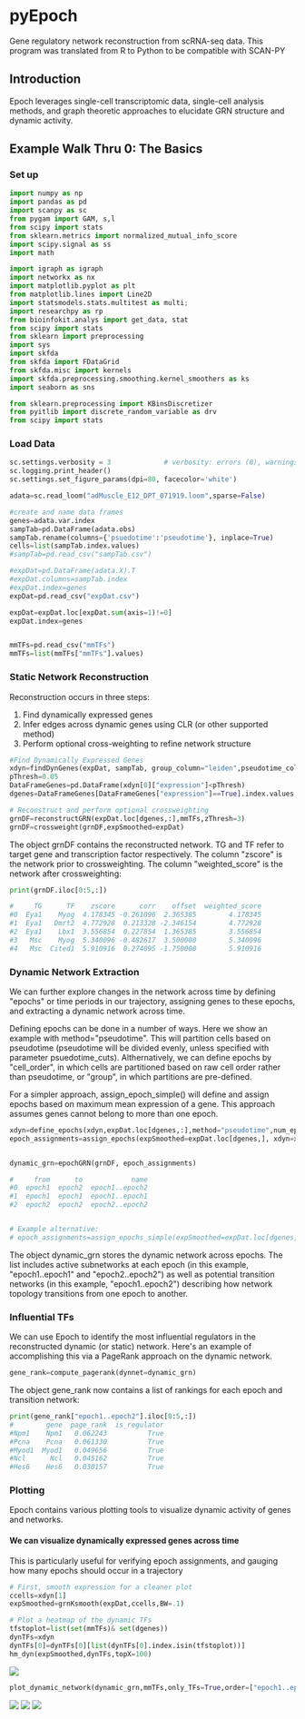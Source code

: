 # pyEpoch

Gene regulatory network reconstruction from scRNA-seq data. This program was translated from R to Python to be compatible with SCAN-PY


## Introduction
Epoch leverages single-cell transcriptomic data, single-cell analysis methods, and graph theoretic approaches to elucidate GRN structure and dynamic activity. 

## Example Walk Thru 0: The Basics

### Set up
```Python
import numpy as np
import pandas as pd
import scanpy as sc
from pygam import GAM, s,l
from scipy import stats
from sklearn.metrics import normalized_mutual_info_score
import scipy.signal as ss
import math

import igraph as igraph
import networkx as nx
import matplotlib.pyplot as plt
from matplotlib.lines import Line2D
import statsmodels.stats.multitest as multi;
import researchpy as rp
from bioinfokit.analys import get_data, stat
from scipy import stats
from sklearn import preprocessing
import sys
import skfda
from skfda import FDataGrid
from skfda.misc import kernels
import skfda.preprocessing.smoothing.kernel_smoothers as ks
import seaborn as sns

from sklearn.preprocessing import KBinsDiscretizer
from pyitlib import discrete_random_variable as drv
from scipy import stats
```
### Load Data

```Python
sc.settings.verbosity = 3             # verbosity: errors (0), warnings (1), info (2), hints (3)
sc.logging.print_header()
sc.settings.set_figure_params(dpi=80, facecolor='white')

adata=sc.read_loom("adMuscle_E12_DPT_071919.loom",sparse=False)

#create and name data frames
genes=adata.var.index
sampTab=pd.DataFrame(adata.obs)
sampTab.rename(columns={'psuedotime':'pseudotime'}, inplace=True)
cells=list(sampTab.index.values)
#sampTab=pd.read_csv("sampTab.csv")

#expDat=pd.DataFrame(adata.X).T
#expDat.columns=sampTab.index
#expDat.index=genes
expDat=pd.read_csv("expDat.csv")

expDat=expDat.loc[expDat.sum(axis=1)!=0]
expDat.index=genes


mmTFs=pd.read_csv("mmTFs")
mmTFs=list(mmTFs["mmTFs"].values)
```
### Static Network Reconstruction
Reconstruction occurs in three steps: 

1. Find dynamically expressed genes
2. Infer edges across dynamic genes using CLR (or other supported method)
3. Perform optional cross-weighting to refine network structure
``` Python
#Find Dynamically Expressed Genes
xdyn=findDynGenes(expDat, sampTab, group_column="leiden",pseudotime_column="dpt_pseudotime")
pThresh=0.05
DataFrameGenes=pd.DataFrame(xdyn[0]["expression"]<pThresh)
dgenes=DataFrameGenes[DataFrameGenes["expression"]==True].index.values

# Reconstruct and perform optional crossweighting
grnDF=reconstructGRN(expDat.loc[dgenes,:],mmTFs,zThresh=3)
grnDF=crossweight(grnDF,expSmoothed=expDat)
```
The object grnDF contains the reconstructed network. TG and TF refer to target gene and transcription factor respectively. The column "zscore" is the network prior to crossweighting. The column "weighted_score" is the network after crossweighting:

```Python
print(grnDF.iloc[0:5,:])

#     TG      TF    zscore      corr    offset  weighted_score
#0  Eya1    Myog  4.178345 -0.261096  2.365385        4.178345
#1  Eya1   Dmrt2  4.772928  0.213328 -2.346154        4.772928
#2  Eya1    Lbx1  3.556854  0.227854  1.365385        3.556854
#3   Msc    Myog  5.340096 -0.482617  3.500000        5.340096
#4   Msc  Cited1  5.910916  0.274095 -1.750000        5.910916
```

### Dynamic Network Extraction
We can further explore changes in the network across time by defining "epochs" or time periods in our trajectory, assigning genes to these epochs, and extracting a dynamic network across time.  

Defining epochs can be done in a number of ways. Here we show an example with method="pseudotime". This will partition cells based on pseudotime (pseudotime will be divided evenly, unless specified with parameter psuedotime_cuts). Althernatively, we can define epochs by "cell_order", in which cells are partitioned based on raw cell order rather than pseudotime, or "group", in which partitions are pre-defined.  

For a simpler approach, assign_epoch_simple() will define and assign epochs based on maximum mean expression of a gene. This approach assumes genes cannot belong to more than one epoch.

```Python
xdyn=define_epochs(xdyn,expDat.loc[dgenes,:],method="pseudotime",num_epochs=2)
epoch_assignments=assign_epochs(expSmoothed=expDat.loc[dgenes,], xdyn=xdyn, method="active_expression")


dynamic_grn=epochGRN(grnDF, epoch_assignments)

#     from      to            name
#0  epoch1  epoch2  epoch1..epoch2
#1  epoch1  epoch1  epoch1..epoch1
#2  epoch2  epoch2  epoch2..epoch2


# Example alternative:
# epoch_assignments=assign_epochs_simple(expSmoothed=expDat.loc[dgenes,],xdyn=xdyn,num_epochs=2)
```
  The object dynamic_grn stores the dynamic network across epochs. The list includes active subnetworks at each epoch (in this example, "epoch1..epoch1" and "epoch2..epoch2") as well as potential transition networks (in this example, "epoch1..epoch2") describing how network topology transitions from one epoch to another.


### Influential TFs
We can use Epoch to identify the most influential regulators in the reconstructed dynamic (or static) network. Here's an example of accomplishing this via a PageRank approach on the dynamic network. 

```Python
gene_rank=compute_pagerank(dynnet=dynamic_grn)
```
The object gene_rank now contains a list of rankings for each epoch and transition network:

```Python
print(gene_rank["epoch1..epoch2"].iloc[0:5,:])
#        gene  page_rank  is_regulator
#Npm1    Npm1   0.062243          True
#Pcna    Pcna   0.061330          True
#Myod1  Myod1   0.049656          True
#Ncl      Ncl   0.045162          True
#Hes6    Hes6   0.030157          True
```
### Plotting
Epoch contains various plotting tools to visualize dynamic activity of genes and networks.


#### We can visualize dynamically expressed genes across time
This is particularly useful for verifying epoch assignments, and gauging how many epochs should occur in a trajectory
```Python
# First, smooth expression for a cleaner plot
ccells=xdyn[1]
expSmoothed=grnKsmooth(expDat,ccells,BW=.1)

# Plot a heatmap of the dynamic TFs
tfstoplot=list(set(mmTFs)& set(dgenes))
dynTFs=xdyn
dynTFs[0]=dynTFs[0][list(dynTFs[0].index.isin(tfstoplot))]
hm_dyn(expSmoothed,dynTFs,topX=100)
```
<img src="img/heatmap.png">

```Python
plot_dynamic_network(dynamic_grn,mmTFs,only_TFs=True,order=["epoch1..epoch1","epoch1..epoch2","epoch2..epoch2"])
```

<img src="img/epoch_plot1.png">
<img src="img/epoch_plot2.png">
<img src="img/epoch_plot3.png">

